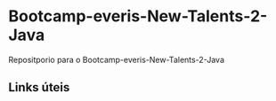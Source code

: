 # Bootcamp-everis-New-Talents-2-Java
Repositporio para o Bootcamp-everis-New-Talents-2-Java

## Links úteis
